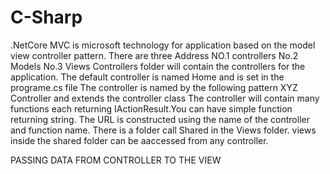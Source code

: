 # C-Sharp
.NetCore MVC is microsoft technology for application based on the model view controller pattern.
There are three Address
NO.1 controllers
No.2 Models
No.3 Views
Controllers folder will contain the controllers for the application. The default controller is named Home and is set in the programe.cs file
The controller is named by the following pattern XYZ Controller and extends the controller class 
The controller will contain many functions each returning IActionResult.You can have simple function returning string.
The URL is constructed using the name of the controller and function name.
There is a folder call Shared in the Views folder. views inside the shared folder can be aaccessed from any controller.

PASSING DATA FROM CONTROLLER TO THE VIEW



